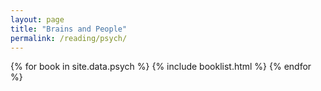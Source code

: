```yaml
---
layout: page
title: "Brains and People"
permalink: /reading/psych/
---
```


<div class="reading-container">
{% for book in site.data.psych %}
{% include booklist.html %}
{% endfor %}
</div>
